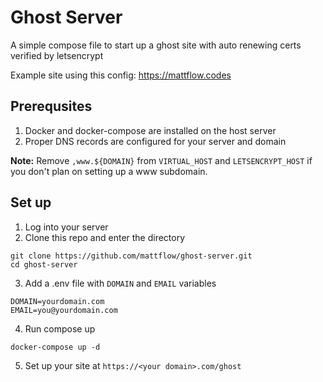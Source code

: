 # Ghost Server

A simple compose file to start up a ghost site
with auto renewing certs verified by letsencrypt

Example site using this config: https://mattflow.codes

## Prerequsites

1. Docker and docker-compose are installed on the host server
2. Proper DNS records are configured for your server and domain

__Note:__ Remove `,www.${DOMAIN}` from `VIRTUAL_HOST` and `LETSENCRYPT_HOST` if you don't plan on setting up a www subdomain.

## Set up

1. Log into your server
2. Clone this repo and enter the directory 

```
git clone https://github.com/mattflow/ghost-server.git
cd ghost-server
```

3. Add a .env file with `DOMAIN` and `EMAIL` variables

```
DOMAIN=yourdomain.com
EMAIL=you@yourdomain.com
```

4. Run compose up

```
docker-compose up -d
```

5. Set up your site at `https://<your domain>.com/ghost`